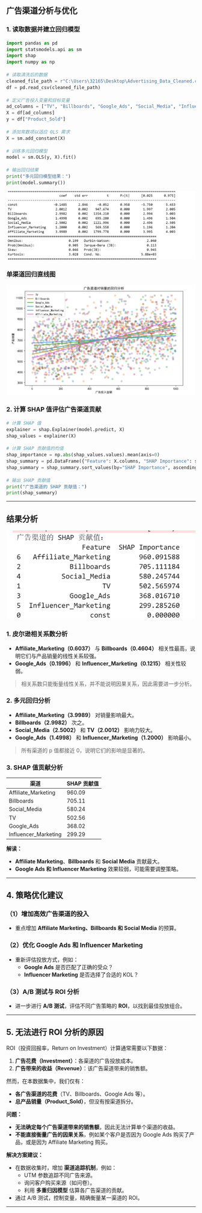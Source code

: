 ## 广告渠道分析与优化

### 1. 读取数据并建立回归模型
```python
import pandas as pd
import statsmodels.api as sm
import shap
import numpy as np

# 读取清洗后的数据
cleaned_file_path = r"C:\Users\32165\Desktop\Advertising_Data_Cleaned.csv"
df = pd.read_csv(cleaned_file_path)

# 定义广告投入变量和目标变量
ad_columns = ["TV", "Billboards", "Google_Ads", "Social_Media", "Influencer_Marketing", "Affiliate_Marketing"]
X = df[ad_columns]
y = df["Product_Sold"]

# 添加常数项以适应 OLS 需求
X = sm.add_constant(X)

# 训练多元回归模型
model = sm.OLS(y, X).fit()

# 输出回归结果
print("多元回归模型结果：")
print(model.summary())
```

![输出结果截图](https://github.com/ilovescho-O-olsomuch/product-advertising/blob/main/%E5%A4%9A%E5%85%83.png)

### 单渠道回归直线图
![单渠道回归直线图](https://github.com/ilovescho-O-olsomuch/product-advertising/blob/main/%E5%8D%95%E6%B8%A0%E9%81%93%E5%88%86%E6%9E%90.png)

### 2. 计算 SHAP 值评估广告渠道贡献
```python
# 计算 SHAP 值
explainer = shap.Explainer(model.predict, X)
shap_values = explainer(X)

# 计算 SHAP 贡献值的均值
shap_importance = np.abs(shap_values.values).mean(axis=0)
shap_summary = pd.DataFrame({"Feature": X.columns, "SHAP Importance": shap_importance})
shap_summary = shap_summary.sort_values(by="SHAP Importance", ascending=False)

# 输出 SHAP 贡献值
print("广告渠道的 SHAP 贡献值：")
print(shap_summary)
```

---

## 结果分析

![输出结果截图](https://github.com/ilovescho-O-olsomuch/product-advertising/blob/main/SHAP.png)

### 1. 皮尔逊相关系数分析
- **Affiliate_Marketing（0.6037）** 与 **Billboards（0.4604）** 相关性最高，说明它们与产品销量的线性关系较强。
- **Google_Ads（0.1996）** 和 **Influencer_Marketing（0.1215）** 相关性较弱。

> 相关系数只能衡量线性关系，并不能说明因果关系，因此需要进一步分析。

### 2. 多元回归分析
- **Affiliate_Marketing（3.9989）** 对销量影响最大。
- **Billboards（2.9982）** 次之。
- **Social_Media（2.5002）** 和 **TV（2.0012）** 影响力较大。
- **Google_Ads（1.4998）** 和 **Influencer_Marketing（1.2000）** 影响最小。

> 所有渠道的 p 值都接近 0，说明它们的影响是显著的。

### 3. SHAP 值贡献分析

| 渠道 | SHAP 贡献值 |
|------|------------|
| Affiliate_Marketing | 960.09 |
| Billboards | 705.11 |
| Social_Media | 580.24 |
| TV | 502.56 |
| Google_Ads | 368.02 |
| Influencer_Marketing | 299.29 |

**解读：**
- **Affiliate Marketing**、**Billboards** 和 **Social Media** 贡献最大。
- **Google Ads 和 Influencer Marketing** 效果较弱，可能需要调整策略。

---

## 4. 策略优化建议

### （1）增加高效广告渠道的投入
- 重点增加 **Affiliate Marketing、Billboards 和 Social Media** 的预算。

### （2）优化 Google Ads 和 Influencer Marketing
- 重新评估投放方式，例如：
  - **Google Ads** 是否匹配了正确的受众？
  - **Influencer Marketing** 是否选择了合适的 KOL？

### （3）A/B 测试与 ROI 分析
- 进一步进行 **A/B 测试**，评估不同广告策略的 **ROI**，以找到最佳投放组合。

---

## 5. 无法进行 ROI 分析的原因

ROI（投资回报率，Return on Investment）计算通常需要以下数据：
1. **广告花费（Investment）**：各渠道的广告投放成本。
2. **广告带来的收益（Revenue）**：该广告渠道带来的销售额。

然而，在本数据集中，我们仅有：
- **各广告渠道的花费**（TV、Billboards、Google Ads 等）。
- **总产品销量（Product_Sold）**，但没有按渠道拆分。

**问题：**
- **无法确定每个广告渠道带来的销售额**，因此无法计算单个渠道的收益。
- **不能直接衡量广告的因果关系**，例如某个客户是否因为 Google Ads 购买了产品，或是因为 Affiliate Marketing 购买。

**解决方案建议：**
- 在数据收集时，增加 **渠道追踪机制**，例如：
  - UTM 参数追踪不同广告来源。
  - 询问客户购买来源（如问卷）。
  - 利用 **多重归因模型** 估算各广告渠道的贡献。
- 通过 A/B 测试，控制变量，精确衡量某一渠道的 ROI。

---


